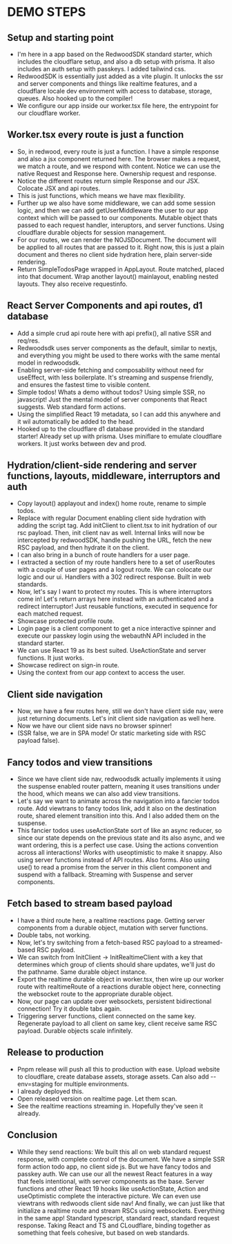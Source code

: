 # DEMO STEPS

## Setup and starting point

- I'm here in a app based on the RedwoodSDK standard starter, which includes the cloudflare setup, and also a db setup with prisma. It also includes an auth setup with passkeys. I added tailwind css.
- RedwoodSDK is essentially just added as a vite plugin. It unlocks the ssr and server components and things like realtime features, and a cloudflare locale dev environment with access to database, storage, queues. Also hooked up to the compiler!
- We configure our app inside our worker.tsx file here, the entrypoint for our cloudflare worker.

## Worker.tsx every route is just a function

- So, in redwood, every route is just a function. I have a simple response and also a jsx component returned here. The browser makes a request, we match a route, and we respond with content. Notice we can use the native Request and Response here. Ownership request and response.
- Notice the different routes return simple Response and our JSX. Colocate JSX and api routes.
- This is just functions, which means we have max flexibility.
- Further up we also have some middleware, we can add some session logic, and then we can add getUserMiddleware the user to our app context which will be passed to our components. Mutable object thats passed to each request handler, interuptors, and server functions. Using cloudflare durable objects for session management.
- For our routes, we can render the NOJSDocument. The document will be applied to all routes that are passed to it. Right now, this is just a plain document and theres no client side hydration here, plain server-side rendering.
- Return SimpleTodosPage wrapped in AppLayout. Route matched, placed into that document. Wrap another layout() mainlayout, enabling nested layouts. They also receive requestinfo.

## React Server Components and api routes, d1 database

- Add a simple crud api route here with api prefix(), all native SSR and req/res.
- Redwoodsdk uses server components as the default, similar to nextjs, and everything you might be used to there works with the same mental model in redwoodsdk.
- Enabling server-side fetching and composability without need for useEffect, with less boilerplate. It's streaming and suspense friendly, and ensures the fastest time to visible content.
- Simple todos! Whats a demo without todos? Using simple SSR, no javascript! Just the mental model of server components that React suggests. Web standard form actions.
- Using the simplified React 19 metadata, so I can add this anywhere and it wil automatically be added to the head.
- Hooked up to the cloudflare d1 database provided in the standard starter! Already set up with prisma. Uses miniflare to emulate cloudflare workers. It just works between dev and prod.

## Hydration/client-side rendering and server functions, layouts, middleware, interruptors and auth

- Copy layout() applayout and index() home route, rename to simple todos.
- Replace with regular Document enabling client side hydration with adding the script tag. Add initClient to client.tsx to init hydration of our rsc payload. Then, init client nav as well. Internal links will now be intercepted by redwoodSDK, handle pushing the URL, fetch the new RSC payload, and then hydrate it on the client.
- I can also bring in a bunch of route handlers for a user page.
- I extracted a section of my route handlers here to a set of userRoutes with a couple of user pages and a logout route. We can colocate our logic and our ui. Handlers with a 302 redirect response. Built in web standards.
- Now, let's say I want to protect my routes. This is where interruptors come in! Let's return arrays here instead with an authenticated and a redirect interruptor! Just reusable functions, executed in sequence for each matched request.
- Showcase protected profile route.
- Login page is a client component to get a nice interactive spinner and execute our passkey login using the webauthN API included in the standard starter.
- We can use React 19 as its best suited. UseActionState and server functions. It just works.
- Showcase redirect on sign-in route.
- Using the context from our app context to access the user.

## Client side navigation

- Now, we have a few routes here, still we don't have client side nav, were just returning documents. Let's init client side navigation as well here.
- Now we have our client side navs no browser spinner!
- (SSR false, we are in SPA mode! Or static marketing side with RSC payload false).

## Fancy todos and view transitions

- Since we have client side nav, redwoodsdk actually implements it using the suspense enabled router pattern, meaning it uses transitions under the hood, which means we can also add view transitions.
- Let's say we want to animate across the navigation into a fancier todos route. Add viewtrans to fancy todos link, add it also on the destination route, shared element transition into this. And I also added them on the suspense.
- This fancier todos uses useActionState sort of like an async reducer, so since our state depends on the previous state and its also async, and we want ordering, this is a perfect use case. Using the actions convention across all interactions! Works with useoptimistic to make it snappy. Also using server functions instead of API routes. Also forms. Also using use() to read a promise from the server in this client component and suspend with a fallback. Streaming with Suspense and server components.

## Fetch based to stream based payload

- I have a third route here, a realtime reactions page. Getting server components from a durable object, mutation with server functions.
- Double tabs, not working.
- Now, let's try switching from a fetch-based RSC payload to a streamed-based RSC payload.
- We can switch from InitClient -> InitRealtimeClient with a key that determines which group of clients should share updates, we'll just do the pathname. Same durable object instance.
- Export the realtime durable object in worker.tsx, then wire up our worker route with realtimeRoute of a reactions durable object here, connecting the websocket route to the appropriate durable object.
- Now, our page can update over websockets, persistent bidirectional connection! Try it double tabs again.
- Triggering server functions, client connected on the same key. Regenerate payload to all client on same key, client receive same RSC payload. Durable objects scale infinitely.

## Release to production

- Pnpm release will push all this to production with ease. Upload website to cloudflare, create database assets, storage assets. Can also add --env=staging for multiple environments.
- I already deployed this.
- Open released version on realtime page. Let them scan.
- See the realtime reactions streaming in. Hopefully they've seen it already.

## Conclusion

- While they send reactions: We built this all on web standard request response, with complete control of the document. We have a simple SSR form action todo app, no client side js. But we have fancy todos and passkey auth. We can use our all the newest React features in a way that feels intentional, with server components as the base. Server functions and other React 19 hooks like useActionState, Action and useOptimistic complete the interactive picture. We can even use viewtrans with redwoods client side nav! And finally, we can just like that initialize a realtime route and stream RSCs using websockets. Everything in the same app! Standard typescript, standard react, standard request response. Taking React and TS and CLoudflare, binding together as something that feels cohesive, but based on web standards.
